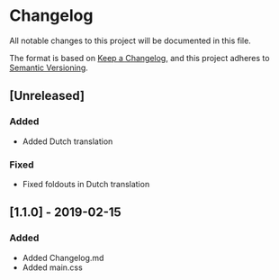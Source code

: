# Changelog

All notable changes to this project will be documented in this file.

The format is based on [Keep a Changelog](https://keepachangelog.com/en/1.0.0/),
and this project adheres to [Semantic Versioning](https://semver.org/spec/v2.0.0.html).

## [Unreleased]

### Added 

- Added Dutch translation

### Fixed

- Fixed foldouts in Dutch translation

## [1.1.0] - 2019-02-15

### Added
- Added Changelog.md
- Added main.css